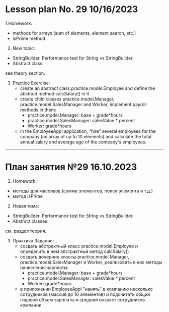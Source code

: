 # Lesson plan No. 29 10/16/2023

1.Homework:
- methods for arrays (sum of elements, element search, etc.)
- isPrime method

2. New topic:
- StringBuilder. Performance test for String vs StringBuilder.
- Abstract class.

see theory section.

3. Practice
   Exercise:
   - create an abstract class practice.model.Employee and define the abstract method calcSalary() in it
   - create child classes practice.model.Manager, practice.model.SalesManager and Worker, implement payroll methods in them:
      - practice.model.Manager: base + grade*hours
      - practice.model.SalesManager: salesValue * percent
      - Worker: grade*hours
   - in the EmployeeAppl application, “hire” several employees for the company (an array of up to 10 elements) and
     calculate the total annual salary and average age of the company's employees.

___________________________________________

# План занятия №29 16.10.2023

1. Homework:
- методы для массивов (сумма элементов, поиск элемента и т.д.)
- метод isPrime

2. Новая тема:
- StringBuilder. Performance test for String vs StringBuilder.
- Abstract classes.

см. раздел теория.

3. Практика
   Задание:
    - создать абстрактный класс practice.model.Employee и определить в нем абстрактный метод calcSalary()
    - создать дочерние классы practice.model.Manager, practice.model.SalesManager и  Worker, реализовать в них методы начисления зарплаты:
        - practice.model.Manager: base + grade*hours
        - practice.model.SalesManager: salesValue * percent
        - Worker: grade*hours
    - в приложении EmployeeAppl "нанять" в компанию несколько сотрудников (массив до 10 элементов) и
      подсчитать общий годовой объем зарплаты и средний возраст сотрудников компании.


